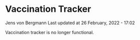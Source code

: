 Vaccination Tracker
================
Jens von Bergmann
Last updated at 26 February, 2022 - 17:02

Vaccination tracker is no longer functional.
